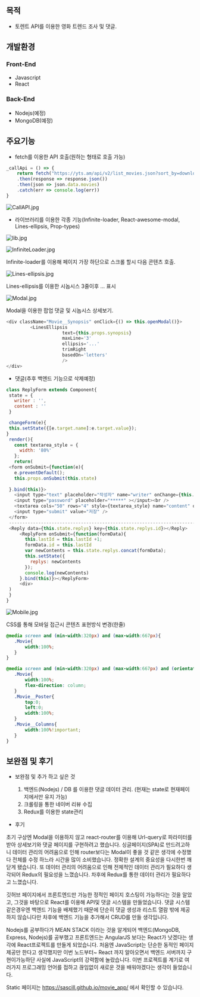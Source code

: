 ## 목적
* 토렌트 API를 이용한 영화 트렌드 조사 및 댓글.

## 개발환경
### Front-End
* Javascript
* React

### Back-End

* Nodejs(예정)
* MongoDB(예정)

## 주요기능
* fetch를 이용한 API 호출(원하는 형태로 호출 가능)
```javascript
_callApi = () => {
    return fetch("https://yts.am/api/v2/list_movies.json?sort_by=download_count")
    .then(response => response.json())
    .then(json => json.data.movies)
    .catch(err => console.log(err))
}
  ```
  ![CallAPI.jpg](./gitimage/CallAPI.jpg)
  
  * 라이브러리를 이용한 각종 기능(Infinite-loader, React-awesome-modal, Lines-ellipsis, Prop-types)
 
  ![lib.jpg](./gitimage/lib.jpg)
  
  
  
  ![InfiniteLoader.jpg](./gitimage/InfiniteLoader.jpg)
 
 Infinite-loader를 이용해 페이지 가장 하단으로 스크롤 할시 다음 콘텐츠 호출.
 
 
 
 ![Lines-ellipsis.jpg](./gitimage/Lines-ellipsis.jpg)
 
 Lines-ellipsis를 이용한 시놉시스 3줄이후 ... 표시
  
  
  
  ![Modal.jpg](./gitimage/Modal.jpg)
 
  Modal을 이용한 팝업 댓글 및 시놉시스 상세보기.
  
 ```javascript
 <div className="Movie__Synopsis" onClick={() => this.openModal()}>
          <LinesEllipsis
                      text={this.props.synopsis}
                      maxLine='3'
                      ellipsis='...'
                      trimRight
                      basedOn='letters'
                      />   
 </div>
 ```
 
  * 댓글(추후 백엔드 기능으로 삭제예정)
 ```javascript
 class ReplyForm extends Component{
  state = {
    writer : '',
    content : ''
  }

  changeForm(e){
  this.setState({[e.target.name]:e.target.value});
}
  render(){
    const textarea_style = {
      width: '80%'
    };
    return(
  <form onSubmit={function(e){
    e.preventDefault();
    this.props.onSubmit(this.state)
    
  }.bind(this)}>
    <input type="text" placeholder="작성자" name="writer" onChange={this.changeForm.bind(this)}></input>
    <input type="password" placeholder="*****" ></input><br />
    <textarea cols="50" rows="4" style={textarea_style} name="content" onChange={this.changeForm.bind(this)}></textarea><br />
    <input type="submit" value="저장" />
  </form>
  -------------------------------------------------------------------------------------------------------------------------------
  <Reply data={this.state.replys} key={this.state.replys.id}></Reply>
      <ReplyForm onSubmit={function(formData){
        this.lastId = this.lastId +1;
        formData.id = this.lastId
        var newContents = this.state.replys.concat(formData);
        this.setState({
          replys: newContents
        });
        console.log(newContents)
      }.bind(this)}></ReplyForm>
      <div>
  )
  }
}
 ```
 
 ![Mobile.jpg](./gitimage/Mobile.jpg)
 
 CSS를 통해 모바일 접근시 콘텐츠 표현방식 변경(한줄)
 
 ```CSS
 @media screen and (min-width:320px) and (max-width:667px){
    .Movie{
        width:100%;
    }
}

@media screen and (min-width:320px) and (max-width:667px) and (orientation: portrait){
    .Movie{
        width:100%;
        flex-direction: column;
    }
    .Movie__Poster{
        top:0;
        left:0;
        width:100%;
    }
    .Movie__Columns{
        width:100%!important;
    }
}
 ```
 
 
  ## 보완점 및 후기
  
  * 보완점 및 추가 하고 싶은 것
    1. 백엔드(Nodejs) / DB 를 이용한 댓글 데이터 관리. (현재는 state로 현재페이지에서만 유지 가능)
    2. 크롤링을 통한 네이버 리뷰 수집
    3. Redux를 이용한 state관리
    
  * 후기
  
 초기 구상엔 Modal을 이용하지 않고 react-router를 이용해 Url-query로 파라미터를 받아 상세보기와 댓글 페이지를 구현하려고 했습니다.
싱글페이지(SPA)로 만드려고하니 데이터 관리의 어려움으로 인해 router보다는 Modal이 좋을 것 같은 생각에 수정했다 전체를 수정 하느라 시간을 많이 소비했습니다. 정확한 설계의 중요성을 다시한번 깨닫게 됐습니다. 또 데이터 관리의 어려움으로 인해 전체적인 데이터 관리가 필요하다 생각되어 Redux의 필요성을 느꼈습니다. 차후에 Redux를 통한 데이터 관리가 필요하다고 느꼈습니다.

 깃허브 페이지에서 프론트엔드만 가능한 정적인 페이지 호스팅이 가능하다는 것을 알았고, 그것을 바탕으로 React를 이용해 API및 댓글 시스템을 만들었습니다. 댓글 시스템 같은경우엔 백엔드 기능을 배제했기 때문에 단순히 댓글 생성과 리스트 열람 밖에 제공하지 않습니다만 차후에 백엔드 기능을 추가해서 CRUD를 만들 생각입니다.

 Nodejs를 공부하다가 MEAN STACK 이라는 것을 알게되어 백엔드(MongoDB, Express, Nodejs)를 공부했고 프론트엔드는 AngularJS 보다는 React가 낫겠다는 생각에 React프로젝트를 만들게 되었습니다. 처음엔 JavaScript는 단순한 동적인 페이지 제공만 한다고 생각했지만 이번 노드부터~ React 까지 알아오면서  백엔드 서버까지 구현이가능하단 사실에 JavaScript의 강력함에 놀랐습니다. 이번 프로젝트를 계기로 여러가지 프로그래밍 언어를 접하고 끊임없이 새로운 것을 배워야겠다는 생각이 들었습니다.
 
 
  
  
Static 페이지는 <https://sascill.github.io/movie_app/> 에서 확인할 수 있습니다.
 
